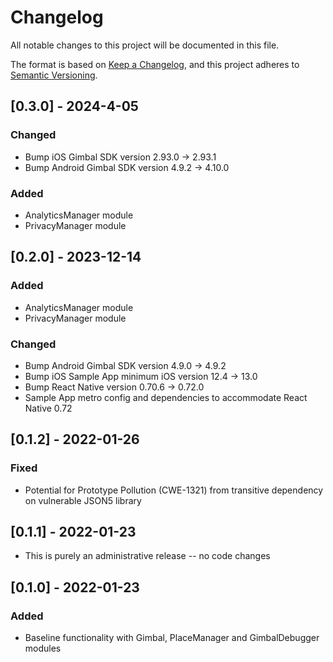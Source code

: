 # Changelog

All notable changes to this project will be documented in this file.

The format is based on [Keep a Changelog](https://keepachangelog.com/en/1.0.0/),
and this project adheres to [Semantic Versioning](https://semver.org/spec/v2.0.0.html).

## [0.3.0] - 2024-4-05

### Changed
- Bump iOS Gimbal SDK version 2.93.0 -> 2.93.1
- Bump Android Gimbal SDK version 4.9.2 -> 4.10.0

### Added

- AnalyticsManager module
- PrivacyManager module

## [0.2.0] - 2023-12-14

### Added

- AnalyticsManager module
- PrivacyManager module

### Changed
- Bump Android Gimbal SDK version 4.9.0 -> 4.9.2
- Bump iOS Sample App minimum iOS version 12.4 -> 13.0
- Bump React Native version 0.70.6 -> 0.72.0
- Sample App metro config and dependencies to accommodate React Native 0.72

## [0.1.2] - 2022-01-26

### Fixed

- Potential for Prototype Pollution (CWE-1321) from transitive dependency on vulnerable JSON5 library

## [0.1.1] - 2022-01-23

- This is purely an administrative release -- no code changes

## [0.1.0] - 2022-01-23

### Added

- Baseline functionality with Gimbal, PlaceManager and GimbalDebugger modules
